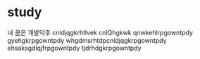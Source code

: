 # study

내 꿈은 개발덕후
cnldjqgkrhtlvek
cnlQhgkwk
qnwkehlrpgowntpdy
gyehgkrpgowntpdy
whgdmsrhtdpcnldjqgkrpgowntpdy
ehsaksgdlqjfrpgowntpdy
tjdrhdgkrpgowntpdy
